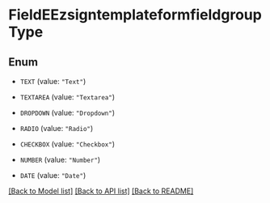 # FieldEEzsigntemplateformfieldgroupType

## Enum


* `TEXT` (value: `"Text"`)

* `TEXTAREA` (value: `"Textarea"`)

* `DROPDOWN` (value: `"Dropdown"`)

* `RADIO` (value: `"Radio"`)

* `CHECKBOX` (value: `"Checkbox"`)

* `NUMBER` (value: `"Number"`)

* `DATE` (value: `"Date"`)


[[Back to Model list]](../README.md#documentation-for-models) [[Back to API list]](../README.md#documentation-for-api-endpoints) [[Back to README]](../README.md)


